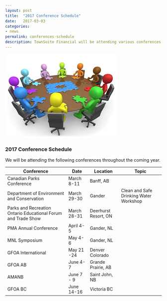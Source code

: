 ```yaml
---
layout: post
title:  "2017 Conference Schedule"
date:   2017-03-03
categories:
- news
permalink: conferences-schedule
description: TownSuite Financial will be attending various conferences in 2017
---
```


![Conference](/images/Conference.jpg "Conference")


### **2017 Conference Schedule** 

We will be attending the following conferences throughout the coming year. 

| Conference| Date | Location | Topic
| ---- | ---- | ---- | ---- |
| Canadian Parks Conference | March 8-11 | Banff, AB
| Department of Environment and Conservation | March 29-30 | Gander | Clean and Safe Drinking Water Workshop
| Parks and Recreation Ontario Educational Forum and Trade Show | March 28-31 | Deerhurst Resort, ON
| PMA Annual Conference | April 4-5 | Gander, NL
| MNL Symposium | May 4-6 | Gander, NL
| GFOA International | May 21 -24 | Denver Colorado
| GFOA AB | June 4-7 | Grande Prairie, AB
| AMANB | June 7 - 9 | Saint John, NB
| GFOA BC | June 14-16 | Victoria BC